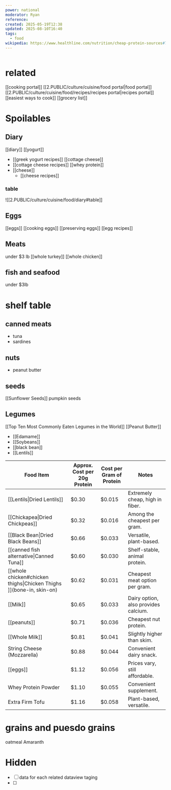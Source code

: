 ```yaml
---
power: national
moderator: Ryan
reference: 
created: 2025-05-19T12:38
updated: 2025-08-10T16:40
tags:
  - food
wikipedia: https://www.healthline.com/nutrition/cheap-protein-sources#TOC_TITLE_HDR_2
---
```

```table-of-contents
```

# related
[[cooking portal]]
[[2.PUBLIC/culture/cuisine/food portal|food portal]]
[[2.PUBLIC/culture/cuisine/food/recipes/recipes portal|recipes portal]]
[[easiest ways to cook]]
[[grocery list]]

# Spoilables

## Diary
[[diary]]
[[yogurt]]
- [[greek yogurt recipes]]
[[cottage cheese]]
- [[cottage cheese recipes]]
[[whey protein]]
- [[cheese]]
	- [[cheese recipes]]
### table
![[2.PUBLIC/culture/cuisine/food/diary#table]]
## Eggs
[[eggs]]
[[cooking eggs]]
[[preserving eggs]]
[[egg recipes]]
## Meats
under $3 lb
[[whole turkey]]
[[whole chicken]]
## fish and seafood
under $3lb

# shelf table
## canned meats
- tuna
- sardines
## nuts
- peanut butter
## seeds
[[Sunflower Seeds]]
pumpkin seeds

## Legumes 
[[Top Ten Most Commonly Eaten Legumes in the World]]
[[Peanut Butter]]
- [[Edamame]]
- [[Soybeans]]
- [[black bean]]
- [[Lentils]]

| Food Item                                                           | Approx. Cost per 20g Protein | Cost per Gram of Protein | Notes                                |
| ------------------------------------------------------------------- | ---------------------------- | ------------------------ | ------------------------------------ |
| [[Lentils\|Dried Lentils]]                          | $0.30                        | $0.015                   | Extremely cheap, high in fiber.      |
| [[Chickapea\|Dried Chickpeas]]                                      | $0.32                        | $0.016                   | Among the cheapest per gram.         |
| [[Black Bean\|Dried Black Beans]]                                   | $0.66                        | $0.033                   | Versatile, plant-based.              |
| [[canned fish alternative\|Canned Tuna]]                            | $0.60                        | $0.030                   | Shelf-stable, animal protein.        |
| [[whole chicken#chicken thighs\|Chicken Thighs ]](bone-in, skin-on) | $0.62                        | $0.031                   | Cheapest meat option per gram.       |
| [[Milk]]                                                            | $0.65                        | $0.033                   | Dairy option, also provides calcium. |
| [[peanuts]]                                                         | $0.71                        | $0.036                   | Cheapest nut protein.                |
| [[Whole Milk]]                                                      | $0.81                        | $0.041                   | Slightly higher than skim.           |
| String Cheese (Mozzarella)                                          | $0.88                        | $0.044                   | Convenient dairy snack.              |
| [[eggs]]                                                            | $1.12                        | $0.056                   | Prices vary, still affordable.       |
| Whey Protein Powder                                                 | $1.10                        | $0.055                   | Convenient supplement.               |
| Extra Firm Tofu                                                     | $1.16                        | $0.058                   | Plant-based, versatile.              |
# grains and puesdo grains
oatmeal
Amaranth

# Hidden
- [ ] data for each related dataview taging
- [ ] 